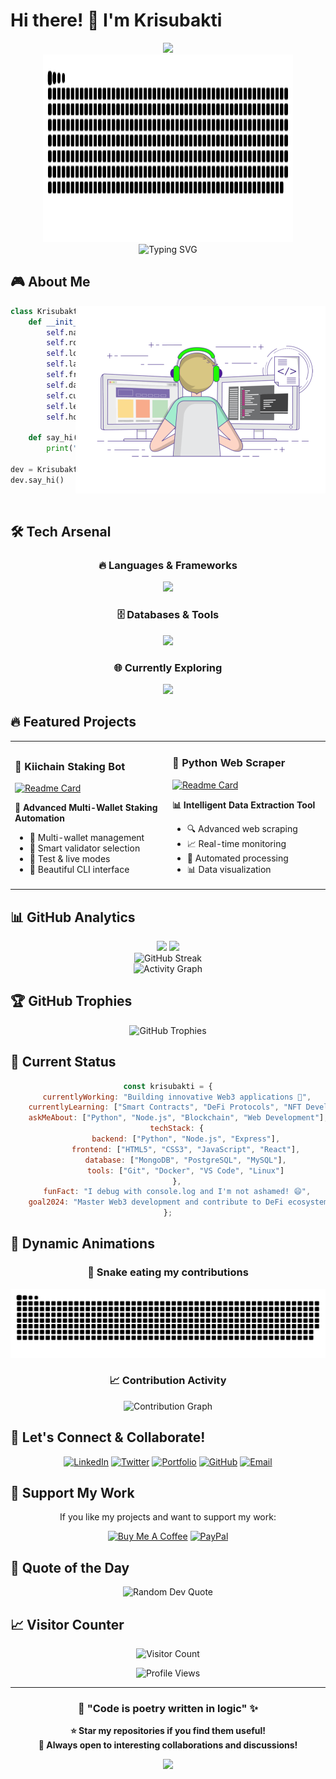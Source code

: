 # Hi there! 👋 I'm Krisubakti

<div align="center">
  <img src="https://capsule-render.vercel.app/api?type=waving&color=gradient&customColorList=0,2,2,5,30&height=300&section=header&text=Welcome%20to%20my%20Profile!&fontSize=50&fontColor=fff&animation=twinkling&fontAlignY=38&desc=Full%20Stack%20Developer%20|%20Blockchain%20Enthusiast&descAlignY=51&descAlign=62" />
</div>

<div align="center">
  <img width="400" height="300" src="https://raw.githubusercontent.com/Platane/snk/output/github-contribution-grid-snake.svg" alt="Snake animation" />
</div>

<div align="center">
  <img src="https://readme-typing-svg.herokuapp.com?font=Orbitron&size=40&duration=3000&pause=500&color=00D4FF&center=true&vCenter=true&width=600&height=100&lines=Python+Developer+%F0%9F%90%8D;Node.js+Expert+%E2%9A%A1;Web+Developer+%F0%9F%8C%90;Blockchain+Builder+%F0%9F%94%97;Always+Coding+%F0%9F%9A%80" alt="Typing SVG" />
</div>

## 🎮 About Me

<img align="right" width="400" src="https://raw.githubusercontent.com/devSouvik/devSouvik/master/gif3.gif" alt="Coding gif" />

```python
class Krisubakti:
    def __init__(self):
        self.name = "Krisubakti"
        self.role = "Full Stack Developer"
        self.location = "Indonesia 🇮🇩"
        self.languages = ["Python", "JavaScript", "HTML"]
        self.frameworks = ["Node.js", "Express", "React"]
        self.databases = ["MongoDB", "PostgreSQL", "MySQL"]
        self.current_focus = "Blockchain & Web3"
        self.learning = ["Smart Contracts", "DeFi", "NFTs"]
        self.hobbies = ["Coding", "Gaming", "Learning"]
    
    def say_hi(self):
        print("Thanks for visiting! Let's code something amazing! 🚀")

dev = Krisubakti()
dev.say_hi()
```

<br clear="right"/>

## 🛠️ Tech Arsenal

<div align="center">

### 🔥 Languages & Frameworks
<p>
  <img src="https://skillicons.dev/icons?i=python,nodejs,js,html,css,react,express,flask" />
</p>

### 🗄️ Databases & Tools  
<p>
  <img src="https://skillicons.dev/icons?i=mongodb,postgresql,mysql,git,github,vscode,linux,docker" />
</p>

### 🌐 Currently Exploring
<p>
  <img src="https://skillicons.dev/icons?i=solidity,ethereum,nextjs,typescript,tailwind,figma" />
</p>

</div>

## 🔥 Featured Projects

<div align="center">

<table>
<tr>
<td width="50%">

### 🤖 Kiichain Staking Bot
[![Readme Card](https://github-readme-stats.vercel.app/api/pin/?username=krisubakti&repo=kiichain-staking-bot&theme=tokyonight&hide_border=true)](https://github.com/krisubakti/kiichain-staking-bot)

**🚀 Advanced Multi-Wallet Staking Automation**
- 🎪 Multi-wallet management
- 🎯 Smart validator selection
- 🧪 Test & live modes
- 🎨 Beautiful CLI interface

</td>
<td width="50%">

### 🐍 Python Web Scraper
[![Readme Card](https://github-readme-stats.vercel.app/api/pin/?username=krisubakti&repo=python-scraper&theme=tokyonight&hide_border=true)](https://github.com/krisubakti/python-scraper)

**📊 Intelligent Data Extraction Tool**
- 🔍 Advanced web scraping
- 📈 Real-time monitoring
- 🔄 Automated processing
- 📊 Data visualization

</td>
</tr>
</table>

</div>

## 📊 GitHub Analytics

<div align="center">
  <img height="180em" src="https://github-readme-stats.vercel.app/api?username=krisubakti&show_icons=true&theme=tokyonight&include_all_commits=true&count_private=true&hide_border=true&bg_color=0D1117&title_color=58A6FF&icon_color=1F6FEB&text_color=C9D1D9"/>
  <img height="180em" src="https://github-readme-stats.vercel.app/api/top-langs/?username=krisubakti&layout=compact&langs_count=8&theme=tokyonight&hide_border=true&bg_color=0D1117&title_color=58A6FF&text_color=C9D1D9"/>
</div>

<div align="center">
  <img src="https://streak-stats.demolab.com/?user=krisubakti&theme=tokyonight&hide_border=true&background=0D1117&stroke=58A6FF&ring=58A6FF&fire=FF6B35&currStreakLabel=C9D1D9" alt="GitHub Streak" />
</div>

<div align="center">
  <img src="https://github-readme-activity-graph.vercel.app/graph?username=krisubakti&theme=tokyo-night&hide_border=true&bg_color=0D1117" alt="Activity Graph" />
</div>

## 🏆 GitHub Trophies

<div align="center">
  <img src="https://github-profile-trophy.vercel.app/?username=krisubakti&theme=tokyonight&no-frame=true&row=1&column=7" alt="GitHub Trophies" />
</div>

## 🎯 Current Status

<div align="center">

```javascript
const krisubakti = {
    currentlyWorking: "Building innovative Web3 applications 🔗",
    currentlyLearning: ["Smart Contracts", "DeFi Protocols", "NFT Development"],
    askMeAbout: ["Python", "Node.js", "Blockchain", "Web Development"],
    techStack: {
        backend: ["Python", "Node.js", "Express"],
        frontend: ["HTML5", "CSS3", "JavaScript", "React"],
        database: ["MongoDB", "PostgreSQL", "MySQL"],
        tools: ["Git", "Docker", "VS Code", "Linux"]
    },
    funFact: "I debug with console.log and I'm not ashamed! 😄",
    goal2024: "Master Web3 development and contribute to DeFi ecosystem"
};
```

</div>

## 🌊 Dynamic Animations

<div align="center">
  
### 🐍 Snake eating my contributions
![Snake animation](https://raw.githubusercontent.com/platane/platane/output/github-contribution-grid-snake-dark.svg)

### 📈 Contribution Activity
<img src="https://activity-graph.herokuapp.com/graph?username=krisubakti&theme=react-dark&hide_border=true&area=true" alt="Contribution Graph"/>

</div>

## 🤝 Let's Connect & Collaborate!

<div align="center">

[![LinkedIn](https://img.shields.io/badge/LinkedIn-0077B5?style=for-the-badge&logo=linkedin&logoColor=white&labelColor=0077B5)](https://linkedin.com/in/krisubakti)
[![Twitter](https://img.shields.io/badge/Twitter-1DA1F2?style=for-the-badge&logo=twitter&logoColor=white&labelColor=1DA1F2)](https://twitter.com/krisubakti)
[![Portfolio](https://img.shields.io/badge/Portfolio-FF5722?style=for-the-badge&logo=google-chrome&logoColor=white&labelColor=FF5722)](https://krisubakti.dev)
[![GitHub](https://img.shields.io/badge/GitHub-100000?style=for-the-badge&logo=github&logoColor=white&labelColor=100000)](https://github.com/krisubakti)
[![Email](https://img.shields.io/badge/Email-D14836?style=for-the-badge&logo=gmail&logoColor=white&labelColor=D14836)](mailto:krisubakti@gmail.com)

</div>

## 💝 Support My Work

<div align="center">

If you like my projects and want to support my work:

[![Buy Me A Coffee](https://img.shields.io/badge/Buy%20Me%20A%20Coffee-FFDD00?style=for-the-badge&logo=buy-me-a-coffee&logoColor=black)](https://buymeacoffee.com/krisubakti)
[![PayPal](https://img.shields.io/badge/PayPal-00457C?style=for-the-badge&logo=paypal&logoColor=white)](https://paypal.me/krisubakti)

</div>

## 💭 Quote of the Day

<div align="center">
  <img src="https://quotes-github-readme.vercel.app/api?type=horizontal&theme=tokyonight" alt="Random Dev Quote"/>
</div>

## 📈 Visitor Counter

<div align="center">
  
![Visitor Count](https://profile-counter.glitch.me/krisubakti/count.svg)

<img src="https://komarev.com/ghpvc/?username=krisubakti&style=for-the-badge&color=blue" alt="Profile Views"/>

</div>

---

<div align="center">

### 🚀 "Code is poetry written in logic" ✨

**⭐ Star my repositories if you find them useful!**  
**🤝 Always open to interesting collaborations and discussions!**

<img src="https://capsule-render.vercel.app/api?type=waving&color=gradient&customColorList=0,2,2,5,30&height=150&section=footer&animation=twinkling" />

</div>
